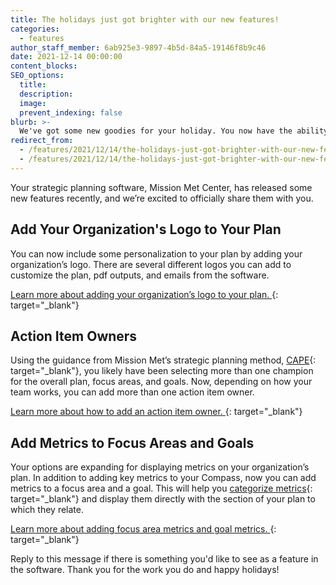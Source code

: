 ```yaml
---
title: The holidays just got brighter with our new features!
categories:
  - features
author_staff_member: 6ab925e3-9897-4b5d-84a5-19146f8b9c46
date: 2021-12-14 00:00:00
content_blocks:
SEO_options:
  title:
  description:
  image:
  prevent_indexing: false
blurb: >-
  We've got some new goodies for your holiday. You now have the ability to add your organization's logo to your plan, PDF outputs, and emails,  option to add more than one action item owner, and capability to add metrics to focus areas and goals in addition to the Compass.
redirect_from:
  - /features/2021/12/14/the-holidays-just-got-brighter-with-our-new-features/
  - /features/2021/12/14/the-holidays-just-got-brighter-with-our-new-features
---
```

Your strategic planning software, Mission Met Center, has released some new features recently, and we’re excited to officially share them with you.&nbsp;

## **Add Your Organization's Logo to Your Plan**

You can now include some personalization to your plan by adding your organization’s logo. There are several different logos you can add to customize the plan, pdf outputs, and emails from the software.

[Learn more about adding your organization’s logo to your plan.&nbsp;](https://help.causey.app/article/126-add-your-organizations-logo?auth=true){: target="_blank"}

## **Action Item Owners**

Using the guidance from Mission Met’s strategic planning method,&nbsp;[CAPE](https://www.missionmet.com/the-executive-director/the-cape-cycle){: target="_blank"}, you likely have been selecting more than one champion for the overall plan, focus areas, and goals. Now, depending on how your team works, you can add more than one action item owner.&nbsp;&nbsp;

[Learn more about how to add an action item owner.&nbsp;](https://help.causey.app/article/16-populate-the-action-plan?auth=true){: target="_blank"}

## **Add Metrics to Focus Areas and Goals**

Your options are expanding for displaying metrics on your organization’s plan. In addition to adding key metrics to your Compass, now you can add metrics to a focus area and a goal. This will help you&nbsp;[categorize metrics](https://www.missionmet.com/the-executive-director/an-overview-of-metrics-on-your-strategic-plan){: target="_blank"}&nbsp;and display them directly with the section of your plan to which they relate.&nbsp;

[Learn more about adding focus area metrics and goal metrics.&nbsp;](https://help.causey.app/article/128-add-focus-area-metrics-and-goal-metrics?auth=true){: target="_blank"}

Reply to this message if there is something you'd like to see as a feature in the software. Thank you for the work you do and happy holidays!